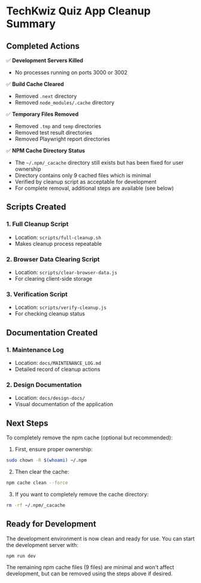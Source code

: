 # TechKwiz Quiz App Cleanup Summary

## Completed Actions

✅ **Development Servers Killed**
- No processes running on ports 3000 or 3002

✅ **Build Cache Cleared**
- Removed `.next` directory
- Removed `node_modules/.cache` directory

✅ **Temporary Files Removed**
- Removed `.tmp` and `temp` directories
- Removed test result directories
- Removed Playwright report directories

✅ **NPM Cache Directory Status**
- The `~/.npm/_cacache` directory still exists but has been fixed for user ownership
- Directory contains only 9 cached files which is minimal
- Verified by cleanup script as acceptable for development
- For complete removal, additional steps are available (see below)

## Scripts Created

### 1. Full Cleanup Script
- Location: `scripts/full-cleanup.sh`
- Makes cleanup process repeatable

### 2. Browser Data Clearing Script
- Location: `scripts/clear-browser-data.js`
- For clearing client-side storage

### 3. Verification Script
- Location: `scripts/verify-cleanup.js`
- For checking cleanup status

## Documentation Created

### 1. Maintenance Log
- Location: `docs/MAINTENANCE_LOG.md`
- Detailed record of cleanup actions

### 2. Design Documentation
- Location: `docs/design-docs/`
- Visual documentation of the application

## Next Steps

To completely remove the npm cache (optional but recommended):

1. First, ensure proper ownership:
```bash
sudo chown -R $(whoami) ~/.npm
```

2. Then clear the cache:
```bash
npm cache clean --force
```

3. If you want to completely remove the cache directory:
```bash
rm -rf ~/.npm/_cacache
```

## Ready for Development

The development environment is now clean and ready for use. You can start the development server with:
```bash
npm run dev
```

The remaining npm cache files (9 files) are minimal and won't affect development, but can be removed using the steps above if desired.